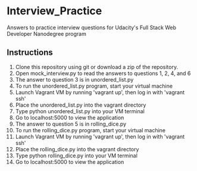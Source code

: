 # Interview_Practice
Answers to practice interview questions for Udacity's Full Stack Web Developer Nanodegree program

## Instructions
1. Clone this repository using git or download a zip of the repository.
2. Open mock_interview.py to read the answers to questions 1, 2, 4, and 6
3. The answer to question 3 is in unordered_list.py
4. To run the unordered_list.py program, start your virtual machine
5. Launch Vagrant VM by running 'vagrant up', then log in with 'vagrant ssh'
6. Place the unordered_list.py into the vagrant directory
7. Type python unordered_list.py into your VM terminal
8. Go to localhost:5000 to view the application
9. The answer to question 5 is in rolling_dice.py
10. To run the rolling_dice.py program, start your virtual machine
11. Launch Vagrant VM by running 'vagrant up', then log in with 'vagrant ssh'
12. Place the rolling_dice.py into the vagrant directory
13. Type python rolling_dice.py into your VM terminal
14. Go to localhost:5000 to view the application